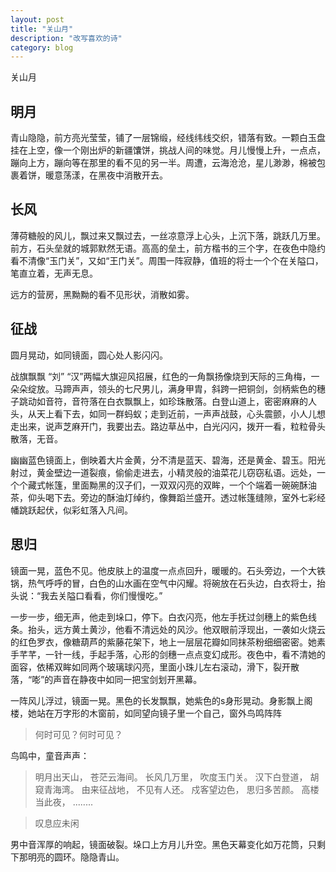 ```yaml
---
layout: post
title: "关山月"
description: "改写喜欢的诗"
category: blog
---
```







关山月


## 明月

青山隐隐，前方亮光莹莹，铺了一层锦缎，经线纬线交织，错落有致。一颗白玉盘挂在上空，像一个刚出炉的新疆馕饼，挑战人间的味觉。月儿慢慢上升，一点点，蹦向上方，蹦向等在那里的看不见的另一半。周遭，云海沧沧，星儿渺渺，棉被包裹着饼，暖意荡漾，在黑夜中消散开去。

## 长风

薄荷糖般的风儿，飘过来又飘过去，一丝凉意浮上心头，上沉下落，跳跃几万里。前方，石头垒就的城郭默然无语。高高的垒土，前方楷书的三个字，在夜色中隐约看不清像“玉门关”，又如“王门关”。周围一阵寂静，值班的将士一个个在关隘口，笔直立着，无声无息。

远方的营房，黑黝黝的看不见形状，消散如雾。

## 征战

圆月晃动，如同镜面，圆心处人影闪闪。

战旗飘飘 “刘” “汉”两幅大旗迎风招展，红色的一角飘扬像烧到天际的三角梅，一朵朵绽放。马蹄声声，领头的七尺男儿，满身甲胄，斜跨一把铜剑，剑柄紫色的穗子跳动如音符，音符落在白衣飘飘上，如珍珠散落。白登山道上，密密麻麻的人头，从天上看下去，如同一群蚂蚁；走到近前，一声声战鼓，心头震颤，小人儿想走出来，说声芝麻开门，我要出去。路边草丛中，白光闪闪，拨开一看，粒粒骨头散落，无音。

幽幽蓝色镜面上，倒映着大片金黄，分不清是蓝天、碧海，还是黄金、碧玉。阳光射过，黄金壁边一道裂痕，偷偷走进去，小精灵般的油菜花儿窃窃私语。远处，一个个藏式帐篷，里面黝黑的汉子们，一双双闪亮的双眸，一个个端着一碗碗酥油茶，仰头喝下去。旁边的酥油灯绰约，像舞蹈兰盛开。透过帐篷缝隙，室外七彩经幡跳跃起伏，似彩虹落入凡间。



## 思归

镜面一晃，蓝色不见。他皮肤上的温度一点点回升，暖暖的。石头旁边，一个大铁锅，热气呼呼的冒，白色的山水画在空气中闪耀。将碗放在石头边，白衣将士，抬头说：“我去关隘口看看，你们慢慢吃。”

一步一步，细无声，他走到垛口，停下。白衣闪亮，他左手抚过剑穗上的紫色线条。抬头，远方黄土黄沙，他看不清远处的风沙。他双眼前浮现出，一袭如火烧云的红色罗衣，像糖葫芦的紫藤花架下，地上一层层花瓣如同抹茶粉细细密密。她素手芊芊，一针一线，手起手落，心形的剑穗一点点变幻成形。夜色中，看不清她的面容，依稀双眸如同两个玻璃球闪亮，里面小珠儿左右滚动，滑下，裂开散落，“嘭”的声音在静夜中如同一把宝剑划开黑幕。

一阵风儿浮过，镜面一晃。黑色的长发飘飘，她紫色的s身形晃动。身影飘上阁楼，她站在万字形的木窗前，如同望向镜子里一个自己，窗外鸟鸣阵阵

>何时可见？何时可见？

鸟鸣中，童音声声：

>明月出天山， 苍茫云海间。
长风几万里， 吹度玉门关。
汉下白登道， 胡窥青海湾。
由来征战地， 不见有人还。
戍客望边色， 思归多苦颜。
高楼当此夜， ........


>叹息应未闲

男中音浑厚的响起，镜面破裂。垛口上方月儿升空。黑色天幕变化如万花筒，只剩下那明亮的圆环。隐隐青山。 

